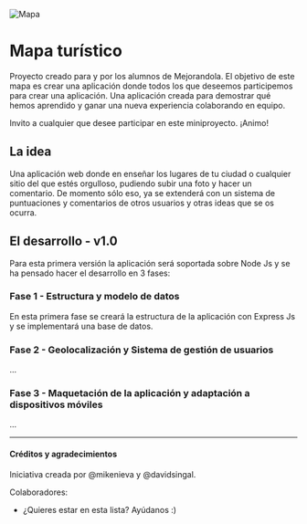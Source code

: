 ![Mapa](http://www.digitalsurgeons.com/wp-content/uploads/2010/12/geolocation.png)

# Mapa turístico

Proyecto creado para y por los alumnos de Mejorandola. El objetivo de este mapa es crear una aplicación donde todos los que deseemos participemos para crear una aplicación. Una aplicación creada para demostrar qué hemos aprendido y ganar una nueva experiencia colaborando en equipo.

Invito a cualquier que desee participar en este miniproyecto. ¡Animo!

## La idea

Una aplicación web donde en enseñar los lugares de tu ciudad o cualquier sitio del que estés orgulloso, pudiendo subir una foto y hacer un comentario. De momento sólo eso, ya se extenderá con un sistema de puntuaciones y comentarios de otros usuarios y otras ideas que se os ocurra.

## El desarrollo - v1.0

Para esta primera versión la aplicación será soportada sobre Node Js y se ha pensado hacer el desarrollo en 3 fases:

### Fase 1 - Estructura y modelo de datos

En esta primera fase se creará la estructura de la aplicación con Express Js y se implementará una base de datos.

### Fase 2 - Geolocalización y Sistema de gestión de usuarios

...

### Fase 3 - Maquetación de la aplicación y adaptación a dispositivos móviles

...


---

#### Créditos y agradecimientos

Iniciativa creada por @mikenieva y @davidsingal.

Colaboradores:

* ¿Quieres estar en esta lista? Ayúdanos :)
